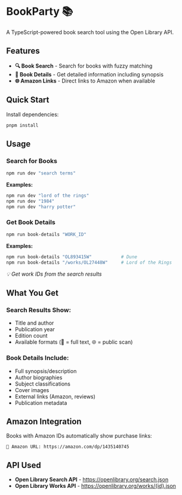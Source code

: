 # BookParty 📚

A TypeScript-powered book search tool using the Open Library API.

## Features

- **🔍 Book Search** - Search for books with fuzzy matching
- **📖 Book Details** - Get detailed information including synopsis
- **🌐 Amazon Links** - Direct links to Amazon when available

## Quick Start

Install dependencies:
```bash
pnpm install
```

## Usage

### Search for Books
```bash
npm run dev "search terms"
```

**Examples:**
```bash
npm run dev "lord of the rings"
npm run dev "1984"
npm run dev "harry potter"
```

### Get Book Details
```bash
npm run book-details "WORK_ID"
```

**Examples:**
```bash
npm run book-details "OL893415W"           # Dune
npm run book-details "/works/OL27448W"     # Lord of the Rings
```

*💡 Get work IDs from the search results*

## What You Get

### Search Results Show:
- Title and author
- Publication year  
- Edition count
- Available formats (📖 = full text, 🌐 = public scan)

### Book Details Include:
- Full synopsis/description
- Author biographies
- Subject classifications
- Cover images
- External links (Amazon, reviews)
- Publication metadata

## Amazon Integration

Books with Amazon IDs automatically show purchase links:
```
🛒 Amazon URL: https://amazon.com/dp/1435140745
```

## API Used

- **Open Library Search API** - https://openlibrary.org/search.json
- **Open Library Works API** - https://openlibrary.org/works/{id}.json 